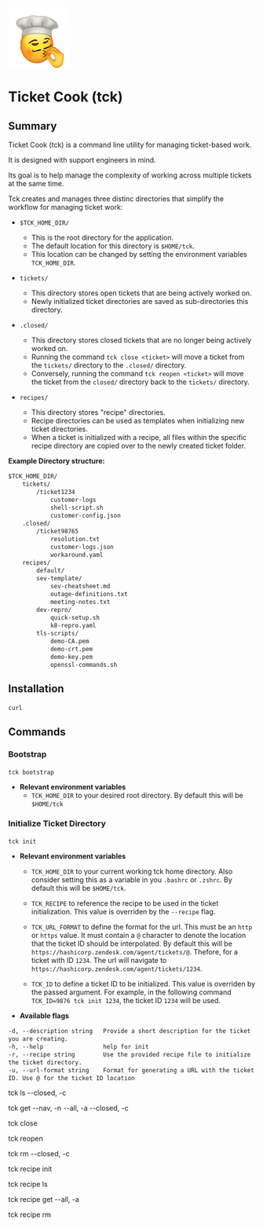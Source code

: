 <img src="logo.gif" width="125" height="125">

# Ticket Cook (tck) 

## Summary
Ticket Cook (tck) is a command line utility for managing ticket-based work. 

It is designed with support engineers in mind. 

Its goal is to help manage the complexity of working across multiple tickets at the same time.

Tck creates and manages three distinc directories that simplify the workflow for managing ticket work:

- `$TCK_HOME_DIR/`
    - This is the root directory for the application.
    - The default location for this directory is `$HOME/tck`.
    - This location can be changed by setting the environment variables `TCK_HOME_DIR`.

- `tickets/`
    - This directory stores open tickets that are being actively worked on.
    - Newly initialized ticket directories are saved as sub-directories this directory.

- `.closed/`
    - This directory stores closed tickets that are no longer being actively worked on.
    - Running the command `tck close <ticket>` will move a ticket from the `tickets/` directory to the `.closed/` directory.
    - Conversely, running the command `tck reopen <ticket>` will move the ticket from the `closed/` directory back to the `tickets/` directory.

- `recipes/`
    - This directory stores "recipe" directories.
    - Recipe directories can be used as templates when initializing new ticket directories.
    - When a ticket is initialized with a recipe, all files within the specific recipe directory are copied over to the newly created ticket folder.

**Example Directory structure:**
```
$TCK_HOME_DIR/
    tickets/
        /ticket1234
            customer-logs
            shell-script.sh
            customer-config.json
    .closed/
        /ticket98765
            resolution.txt
            customer-logs.json
            workaround.yaml
    recipes/
        default/
        sev-template/
            sev-cheatsheet.md
            outage-definitions.txt
            meeting-notes.txt
        dev-repro/
            quick-setup.sh
            k8-repro.yaml
        tls-scripts/
            demo-CA.pem
            demo-crt.pem
            demo-key.pem
            openssl-commands.sh
```
## Installation
```
curl
```

## Commands

### Bootstrap
`tck bootstrap`

- **Relevant environment variables**
    - `TCK_HOME_DIR` to your desired root directory. By default this will be `$HOME/tck`

### Initialize Ticket Directory
`tck init`

- **Relevant environment variables**
    - `TCK_HOME_DIR` to your current working tck home directory. Also consider setting this as a variable in you `.bashrc` or `.zshrc`. By default this will be `$HOME/tck`.

    - `TCK_RECIPE` to reference the recipe to be used in the ticket initialization. This value is overriden by the `--recipe` flag.

    - `TCK_URL_FORMAT` to define the format for the url. This must be an `http` or `https` value. It must contain a `@` character to denote the location that the ticket ID should be interpolated. By default this will be `https://hashicorp.zendesk.com/agent/tickets/@`. Thefore, for a ticket with ID `1234`. The url will navigate to `https://hashicorp.zendesk.com/agent/tickets/1234`.

    - `TCK_ID` to define a ticket ID to be initialized. This value is overriden by the passed argument. For example, in the following command `TCK_ID=9876 tck init 1234`, the ticket ID `1234` will be used.
- **Available flags**
```
-d, --description string   Provide a short description for the ticket you are creating.
-h, --help                 help for init
-r, --recipe string        Use the provided recipe file to initialize the ticket directory.
-u, --url-format string    Format for generating a URL with the ticket ID. Use @ for the ticket ID location
``` 

tck ls
    --closed, -c

tck get
    --nav, -n
    --all, -a
    --closed, -c

tck close

tck reopen

tck rm
    <!-- Need to add -->
    --closed, -c 

tck recipe init

tck recipe ls

tck recipe get
    --all, -a

tck recipe rm

